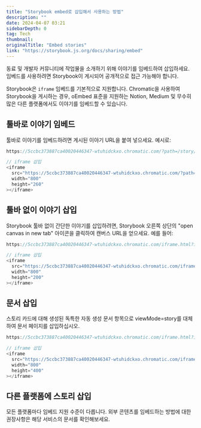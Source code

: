 ```yaml
---
title: "Storybook embed로 삽입해서 사용하는 방법"
description: ""
date: 2024-04-07 03:21
sidebarDepth: 0
tag: Tech
thumbnail: 
originalTitle: "Embed stories"
link: "https://storybook.js.org/docs/sharing/embed"
---
```



동료 및 개발자 커뮤니티에 작업물을 소개하기 위해 이야기를 임베드하여 삽입하세요. 임베드를 사용하려면 Storybook이 게시되어 공개적으로 접근 가능해야 합니다.

Storybook은 `iframe` 임베드를 기본적으로 지원합니다. Chromatic을 사용하여 Storybook을 게시하는 경우, oEmbed 표준을 지원하는 Notion, Medium 및 무수히 많은 다른 플랫폼에서도 이야기를 임베드할 수 있습니다.

## 툴바로 이야기 임베드

툴바로 이야기를 임베드하려면 게시된 이야기 URL을 붙여 넣으세요. 예시로:



```js
https://5ccbc373887ca40020446347-wtuhidckxo.chromatic.com/?path=/story/shadowboxcta--default

// iframe 삽입
<iframe
  src="https://5ccbc373887ca40020446347-wtuhidckxo.chromatic.com/?path=/story/shadowboxcta--default&full=1&shortcuts=false&singleStory=true"
  width="800"
  height="260"
></iframe>
```

## 툴바 없이 이야기 삽입

Storybook 툴바 없이 간단한 이야기를 삽입하려면, Storybook 오른쪽 상단의 "open canvas in new tab" 아이콘을 클릭하여 캔버스 URL을 얻으세요. 예를 들어:

```js
https://5ccbc373887ca40020446347-wtuhidckxo.chromatic.com/iframe.html?id=/story/shadowboxcta--default&viewMode=story

// iframe 삽입
<iframe
  src="https://5ccbc373887ca40020446347-wtuhidckxo.chromatic.com/iframe.html?id=shadowboxcta--default&viewMode=story&shortcuts=false&singleStory=true"
  width="800"
  height="200"
></iframe>
```



## 문서 삽입

스토리 카드에 대해 생성된 독특한 자동 생성 문서 항목으로 viewMode=story를 대체하여 문서 페이지를 삽입하십시오.

```js
https://5ccbc373887ca40020446347-wtuhidckxo.chromatic.com/iframe.html?id=shadowboxcta--docs&viewMode=docs&shortcuts=false&singleStory=true

// iframe 삽입
<iframe
  src="https://5ccbc373887ca40020446347-wtuhidckxo.chromatic.com/iframe.html?id=shadowboxcta--docs&viewMode=docs&shortcuts=false&singleStory=true"
  width="800"
  height="400"
></iframe>
```

## 다른 플랫폼에 스토리 삽입



모든 플랫폼마다 임베드 지원 수준이 다릅니다. 외부 콘텐츠를 임베드하는 방법에 대한 권장사항은 해당 서비스의 문서를 확인해보세요.